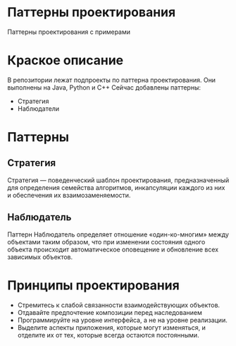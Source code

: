 # Паттерны проектирования 
Паттерны проектирования с примерами

# Краское описание
В репозитории лежат подпроекты по паттерна проектирования. Они выполнены на Java, Python и C++
Сейчас добавлены паттерны:
* Стратегия
* Наблюдатели
# Паттерны
## Стратегия 
Стратегия — поведенческий шаблон проектирования, предназначенный для определения семейства алгоритмов, инкапсуляции каждого из них и обеспечения их взаимозаменяемости.

## Наблюдатель
Паттерн Наблюдатель определяет отношение «один-ко-многим» между объектами таким образом, 
что при изменении состояния одного объекта происходит автоматическое оповещение и обновление всех зависимых объектов.


# Принципы проектирования
* Cтремитесь к слабой связанности взаимодействующих объектов.
* Отдавайте предпочтение композиции перед наследованием
* Программируйте на уровне интерфейса, а не на уровне реализации.
* Выделите аспекты приложения, которые могут изменяться, и отделите их от тех, которые всегда остаются постоянными. 